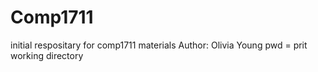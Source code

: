 # Comp1711
initial respositary for comp1711 materials
Author: Olivia Young
pwd = prit working directory